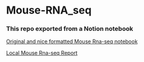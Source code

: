 # Mouse-RNA_seq
### This repo exported from a Notion notebook
[Original and nice formatted Mouse Rna-seq notebook](https://furkankykc.notion.site/Mouse-Genome-Sequence-fd30dd52bf3745748fb51ee007b7c992)

[Local Mouse Rna-seq Report](../main/Mouse%20Genome%20Sequence.md)
